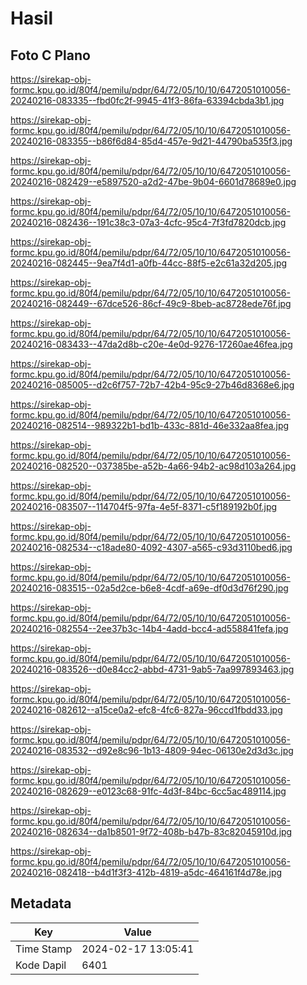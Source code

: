 # Hasil

## Foto C Plano

https://sirekap-obj-formc.kpu.go.id/80f4/pemilu/pdpr/64/72/05/10/10/6472051010056-20240216-083335--fbd0fc2f-9945-41f3-86fa-63394cbda3b1.jpg

https://sirekap-obj-formc.kpu.go.id/80f4/pemilu/pdpr/64/72/05/10/10/6472051010056-20240216-083355--b86f6d84-85d4-457e-9d21-44790ba535f3.jpg

https://sirekap-obj-formc.kpu.go.id/80f4/pemilu/pdpr/64/72/05/10/10/6472051010056-20240216-082429--e5897520-a2d2-47be-9b04-6601d78689e0.jpg

https://sirekap-obj-formc.kpu.go.id/80f4/pemilu/pdpr/64/72/05/10/10/6472051010056-20240216-082436--191c38c3-07a3-4cfc-95c4-7f3fd7820dcb.jpg

https://sirekap-obj-formc.kpu.go.id/80f4/pemilu/pdpr/64/72/05/10/10/6472051010056-20240216-082445--9ea7f4d1-a0fb-44cc-88f5-e2c61a32d205.jpg

https://sirekap-obj-formc.kpu.go.id/80f4/pemilu/pdpr/64/72/05/10/10/6472051010056-20240216-082449--67dce526-86cf-49c9-8beb-ac8728ede76f.jpg

https://sirekap-obj-formc.kpu.go.id/80f4/pemilu/pdpr/64/72/05/10/10/6472051010056-20240216-083433--47da2d8b-c20e-4e0d-9276-17260ae46fea.jpg

https://sirekap-obj-formc.kpu.go.id/80f4/pemilu/pdpr/64/72/05/10/10/6472051010056-20240216-085005--d2c6f757-72b7-42b4-95c9-27b46d8368e6.jpg

https://sirekap-obj-formc.kpu.go.id/80f4/pemilu/pdpr/64/72/05/10/10/6472051010056-20240216-082514--989322b1-bd1b-433c-881d-46e332aa8fea.jpg

https://sirekap-obj-formc.kpu.go.id/80f4/pemilu/pdpr/64/72/05/10/10/6472051010056-20240216-082520--037385be-a52b-4a66-94b2-ac98d103a264.jpg

https://sirekap-obj-formc.kpu.go.id/80f4/pemilu/pdpr/64/72/05/10/10/6472051010056-20240216-083507--114704f5-97fa-4e5f-8371-c5f189192b0f.jpg

https://sirekap-obj-formc.kpu.go.id/80f4/pemilu/pdpr/64/72/05/10/10/6472051010056-20240216-082534--c18ade80-4092-4307-a565-c93d3110bed6.jpg

https://sirekap-obj-formc.kpu.go.id/80f4/pemilu/pdpr/64/72/05/10/10/6472051010056-20240216-083515--02a5d2ce-b6e8-4cdf-a69e-df0d3d76f290.jpg

https://sirekap-obj-formc.kpu.go.id/80f4/pemilu/pdpr/64/72/05/10/10/6472051010056-20240216-082554--2ee37b3c-14b4-4add-bcc4-ad558841fefa.jpg

https://sirekap-obj-formc.kpu.go.id/80f4/pemilu/pdpr/64/72/05/10/10/6472051010056-20240216-083526--d0e84cc2-abbd-4731-9ab5-7aa997893463.jpg

https://sirekap-obj-formc.kpu.go.id/80f4/pemilu/pdpr/64/72/05/10/10/6472051010056-20240216-082612--a15ce0a2-efc8-4fc6-827a-96ccd1fbdd33.jpg

https://sirekap-obj-formc.kpu.go.id/80f4/pemilu/pdpr/64/72/05/10/10/6472051010056-20240216-083532--d92e8c96-1b13-4809-94ec-06130e2d3d3c.jpg

https://sirekap-obj-formc.kpu.go.id/80f4/pemilu/pdpr/64/72/05/10/10/6472051010056-20240216-082629--e0123c68-91fc-4d3f-84bc-6cc5ac489114.jpg

https://sirekap-obj-formc.kpu.go.id/80f4/pemilu/pdpr/64/72/05/10/10/6472051010056-20240216-082634--da1b8501-9f72-408b-b47b-83c82045910d.jpg

https://sirekap-obj-formc.kpu.go.id/80f4/pemilu/pdpr/64/72/05/10/10/6472051010056-20240216-082418--b4d1f3f3-412b-4819-a5dc-464161f4d78e.jpg


## Metadata

| Key        | Value               |
| ---------- | ------------------- |
| Time Stamp | 2024-02-17 13:05:41 |
| Kode Dapil | 6401                |



